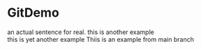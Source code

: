 # GitDemo

an actual sentence for real.
this is another example  
this is yet another example
Thiis is an example from main branch
